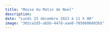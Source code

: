 ```yaml
---
title: "Messe du Matin de Noel"
description: 
date: "Lundi 25 décembre 2023 à 11 h 00"
image: "302ca2d5-ab5b-447d-aae0-7850606803b5"
---
```


‎ 